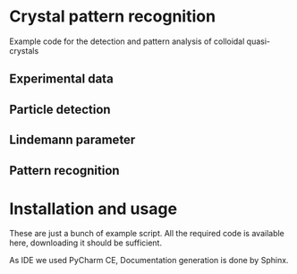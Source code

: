 # Crystal pattern recognition

Example code for the detection and pattern analysis of colloidal quasi-crystals

## Experimental data

## Particle detection

## Lindemann parameter

## Pattern recognition

# Installation and usage

These are just a bunch of example script. All the required code is available here, downloading it should be sufficient.

As IDE we used PyCharm CE, Documentation generation is done by Sphinx.


 
